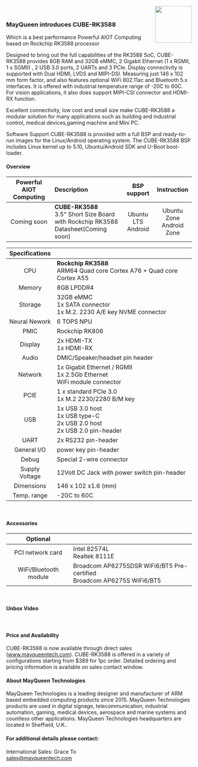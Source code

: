 <img src="https://www.mayqueentech.com/img/logo.png" width="100" align="right">
<br>

### MayQueen introduces CUBE-RK3588
Which is a best performance Powerful AIOT Computing based on Rockchip RK3588 processor

Designed to bring out the full capabilities of the RK3588 SoC, CUBE-RK3588 provides 8GB RAM and 32GB eMMC, 2 Gigabit Ethernet (1 x RGMII, 1 x SGMII) , 2 USB 3.0 ports, 2 UARTs and 3 PCIe. Display connectivity is supported with Dual HDMI, LVDS and MIPI-DSI. Measuring just 146 x 102 mm form factor, and also features optional WiFi 802.11ac and Bluetooth 5.x interfaces. It is offered with industrial temperature range of -20C to 60C.
For vision applications, it also does support MIPI-CSI connector and HDMI-RX function.

Excellent connectivity, low cost and small size make CUBE-RK3588 a modular solution for many applications such as building and industrial control, medical devices,gaming machine and Mini PC.

Software Support
CUBE-RK3588 is provided with a full BSP and ready-to-run images for the Linux/Android operating system.
The CUBE-RK3588 BSP includes Linux kernel up to 5.10, Ubuntu/Android SDK and U-Boot boot-loader.
<br>

#### Overview
|                         Powerful AIOT Computing                         | Description                                                  |                       BSP support                       |                       Instruction                        |
| :----------------------------------------------------------: | :----------------------------------------------------------- | :---------------------------------------------------------: | :----------------------------------------------------------: |
| Coming soon | **CUBE-RK3588** <br /> 3.5" Short Size Board with Rockchip RK3588 <br/> Datasheet(Coming soon) | Ubuntu LTS <br /> Android | Ubuntu Zone <br /> Android Zone <br /> |


|                         Specifications                         |                                                   |
| :----------------------------------------------------------: | :----------------------------------------------------------- |
| CPU | **Rockchip RK3588** <br /> ARM64 Quad core Cortex A76 + Quad core Cortex A55 |
| Memory | 8GB LPDDR4 |
| Storage | 32GB eMMC <br /> 1x SATA connector <br /> 1x M.2. 2230 A/E key NVME connector|
| Neural Nework | 6 TOPS NPU |
| PMIC | Rockchip RK806 |
| Display | 2x HDMI-TX <br /> 1x HDMI-RX <br /> |
| Audio | DMIC/Speaker/headset pin header |
| Network | 1x Gigabit Ethernet / RGMII <br /> 1x 2.5Gb Ethernet <br /> WiFi module connector |
| PCIE | 1 x standard PCIe 3.0 <br /> 1x M.2 2230/2280 B/M key |
| USB | 1x USB 3.0 host <br /> 1x USB type-C <br /> 2x USB 2.0 host <br /> 2x USB 2.0 pin-header |
| UART | 2x RS232 pin-header |
| General I/O | power key pin-header |
| Debug | Special 2-wire connector |
| Supply Voltage | 12Volt DC Jack with power switch pin-header |
| Dimensions | 146 x 102 x1.6 (mm) |
| Temp. range | -20C to 60C |
<br>

#### Accessories

|                         Optional                         |                                                   |
| :----------------------------------------------------------: | :----------------------------------------------------------- |
| PCI network card| Intel 82574L <br /> Realtek 8111E <br /> |
| WiFi/Bluetooth module | Broadcom AP6275SDSR WiFi6/BT5 Pre-certified <br /> Broadcom AP6275S WiFi6/BT5 |
<br>

#### Unbox Video

<br>

#### Price and Availability
CUBE-RK3588 is now available through direct sales (www.mayqueentech.com).
CUBE-RK3588 is offered in a variety of configurations starting from $389 for 1pc order.
Detailed ordering and pricing information is available on sales contact window.
<br>

#### About MayQueen Technologies
MayQueen Technologies is a leading designer and manufacturer of ARM based embedded computing products since 2015.
MayQueen Technologies products are used in digital signage, telecommunication, industrial automation, gaming, medical devices, aerospace and marine systems and countless other applications.
MayQueen Technologies headquarters are located in Sheffield, U.K..
<br>

#### For additional details please contact:

International Sales: Grace To
<br> 
sales@mayqueentech.com 

